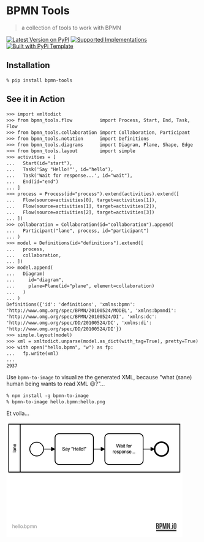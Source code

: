 # BPMN Tools

> a collection of tools to work with BPMN

[![Latest Version on PyPI](https://img.shields.io/pypi/v/bpmn-tools.svg)](https://pypi.python.org/pypi/bpmn-tools/)
[![Supported Implementations](https://img.shields.io/pypi/pyversions/bpmn-tools.svg)](https://pypi.python.org/pypi/bpmn-tools/)
[![Built with PyPi Template](https://img.shields.io/badge/PyPi_Template-v0.2.0-blue.svg)](https://github.com/christophevg/pypi-template)

## Installation

```console
% pip install bpmn-tools
```

## See it in Action

```pycon
>>> import xmltodict
>>> from bpmn_tools.flow          import Process, Start, End, Task, Flow
>>> from bpmn_tools.collaboration import Collaboration, Participant
>>> from bpmn_tools.notation      import Definitions
>>> from bpmn_tools.diagrams      import Diagram, Plane, Shape, Edge
>>> from bpmn_tools.layout        import simple
>>> activities = [
...   Start(id="start"),
...   Task('Say "Hello!"', id="hello"),
...   Task('Wait for response...', id="wait"),
...   End(id="end")
... ]
>>> process = Process(id="process").extend(activities).extend([
...   Flow(source=activities[0], target=activities[1]),
...   Flow(source=activities[1], target=activities[2]),
...   Flow(source=activities[2], target=activities[3])
... ])
>>> collaboration = Collaboration(id="collaboration").append(
...   Participant("lane", process, id="participant")
... )
>>> model = Definitions(id="definitions").extend([
...   process,
...   collaboration,
... ])
>>> model.append(
...   Diagram(
...     id="diagram",
...     plane=Plane(id="plane", element=collaboration)
...   )
... )
Definitions({'id': 'definitions', 'xmlns:bpmn': 'http://www.omg.org/spec/BPMN/20100524/MODEL', 'xmlns:bpmndi': 'http://www.omg.org/spec/BPMN/20100524/DI', 'xmlns:dc': 'http://www.omg.org/spec/DD/20100524/DC', 'xmlns:di': 'http://www.omg.org/spec/DD/20100524/DI'})
>>> simple.layout(model)
>>> xml = xmltodict.unparse(model.as_dict(with_tag=True), pretty=True)
>>> with open("hello.bpmn", "w") as fp:
...   fp.write(xml)
... 
2937
```

Use `bpmn-to-image` to visualize the generated XML, because "what (sane) human being wants to read XML 😉?"...

```console
% npm install -g bpmn-to-image
% bpmn-to-image hello.bpmn:hello.png
```

Et voila...

![hello](../examples/hello.png)
